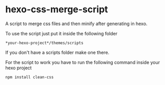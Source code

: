 # hexo-css-merge-script
A script to merge css files and then minify after generating in hexo.

To use the script just put it inside the following folder
```
*your-hexo-project*/themes/scripts
```
If you don't have a scripts folder make one there.

For the script to work you have to run the following command inside your hexo project
```
npm install clean-css
```
